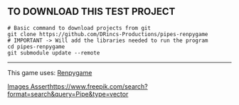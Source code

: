 ## TO DOWNLOAD THIS TEST PROJECT

```shell
# Basic command to download projects from git
git clone https://github.com/DRincs-Productions/pipes-renpygame
# IMPORTANT -> Will add the libraries needed to run the program
cd pipes-renpygame
git submodule update --remote

```

----

This game uses: [Renpygame](https://github.com/DRincs-Productions/Renpygame)

[Images Assert](https://www.freepik.com/search?format=search&query=Pipe&type=vector)https://www.freepik.com/search?format=search&query=Pipe&type=vector
